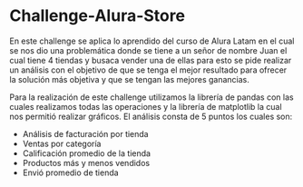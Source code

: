 # Challenge-Alura-Store

En este challenge se aplica lo aprendido del curso de Alura Latam en el cual se nos dio una problemática donde se tiene a un señor de nombre Juan el cual tiene 4 tiendas y busaca vender una de ellas para esto se pide realizar un análisis con el objetivo de que se tenga el mejor resultado para ofrecer la solución más objetiva y que se tengan las mejores ganancias.

Para la realización de este challenge utilizamos la librería de pandas con las cuales realizamos todas las operaciones y la librería de matplotlib la cual nos permitió realizar gráficos.
El análisis consta de 5 puntos los cuales son: 
* Análisis de facturación por tienda
* Ventas por categoría
* Calificación promedio de la tienda
* Productos más y menos vendidos
* Envió promedio de tienda

